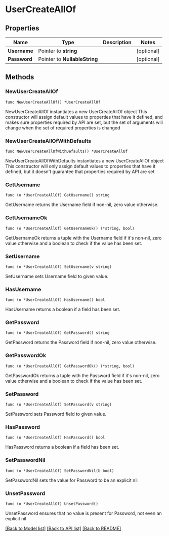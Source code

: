 # UserCreateAllOf

## Properties

Name | Type | Description | Notes
------------ | ------------- | ------------- | -------------
**Username** | Pointer to **string** |  | [optional] 
**Password** | Pointer to **NullableString** |  | [optional] 

## Methods

### NewUserCreateAllOf

`func NewUserCreateAllOf() *UserCreateAllOf`

NewUserCreateAllOf instantiates a new UserCreateAllOf object
This constructor will assign default values to properties that have it defined,
and makes sure properties required by API are set, but the set of arguments
will change when the set of required properties is changed

### NewUserCreateAllOfWithDefaults

`func NewUserCreateAllOfWithDefaults() *UserCreateAllOf`

NewUserCreateAllOfWithDefaults instantiates a new UserCreateAllOf object
This constructor will only assign default values to properties that have it defined,
but it doesn't guarantee that properties required by API are set

### GetUsername

`func (o *UserCreateAllOf) GetUsername() string`

GetUsername returns the Username field if non-nil, zero value otherwise.

### GetUsernameOk

`func (o *UserCreateAllOf) GetUsernameOk() (*string, bool)`

GetUsernameOk returns a tuple with the Username field if it's non-nil, zero value otherwise
and a boolean to check if the value has been set.

### SetUsername

`func (o *UserCreateAllOf) SetUsername(v string)`

SetUsername sets Username field to given value.

### HasUsername

`func (o *UserCreateAllOf) HasUsername() bool`

HasUsername returns a boolean if a field has been set.

### GetPassword

`func (o *UserCreateAllOf) GetPassword() string`

GetPassword returns the Password field if non-nil, zero value otherwise.

### GetPasswordOk

`func (o *UserCreateAllOf) GetPasswordOk() (*string, bool)`

GetPasswordOk returns a tuple with the Password field if it's non-nil, zero value otherwise
and a boolean to check if the value has been set.

### SetPassword

`func (o *UserCreateAllOf) SetPassword(v string)`

SetPassword sets Password field to given value.

### HasPassword

`func (o *UserCreateAllOf) HasPassword() bool`

HasPassword returns a boolean if a field has been set.

### SetPasswordNil

`func (o *UserCreateAllOf) SetPasswordNil(b bool)`

 SetPasswordNil sets the value for Password to be an explicit nil

### UnsetPassword
`func (o *UserCreateAllOf) UnsetPassword()`

UnsetPassword ensures that no value is present for Password, not even an explicit nil

[[Back to Model list]](../README.md#documentation-for-models) [[Back to API list]](../README.md#documentation-for-api-endpoints) [[Back to README]](../README.md)


